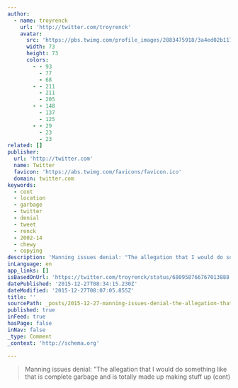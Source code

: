 ```yaml
---
author:
  - name: troyrenck
    url: 'http://twitter.com/troyrenck'
    avatar:
      src: 'https://pbs.twimg.com/profile_images/2883475918/3a4ed02b1175374c610dc81fa885abcb_bigger.jpeg'
      width: 73
      height: 73
      colors:
        - - 93
          - 77
          - 68
        - - 211
          - 211
          - 205
        - - 148
          - 137
          - 125
        - - 29
          - 23
          - 23
related: []
publisher:
  url: 'http://twitter.com'
  name: Twitter
  favicon: 'https://abs.twimg.com/favicons/favicon.ico'
  domain: twitter.com
keywords:
  - cont
  - location
  - garbage
  - twitter
  - denial
  - tweet
  - renck
  - 2002-14
  - chewy
  - copying
description: 'Manning issues denial: "The allegation that I would do something like that is complete garbage and is totally made up making stuff up (cont)'
inLanguage: en
app_links: []
isBasedOnUrl: 'https://twitter.com/troyrenck/status/680958766767013888'
datePublished: '2015-12-27T08:34:15.230Z'
dateModified: '2015-12-27T08:07:05.855Z'
title: ''
sourcePath: _posts/2015-12-27-manning-issues-denial-the-allegation-that-i-would-do-somet.md
published: true
inFeed: true
hasPage: false
inNav: false
_type: Comment
_context: 'http://schema.org'

---
```

> Manning issues denial&colon; "The allegation that I would do something like that is complete garbage and is totally made up making stuff up &lpar;cont&rpar;